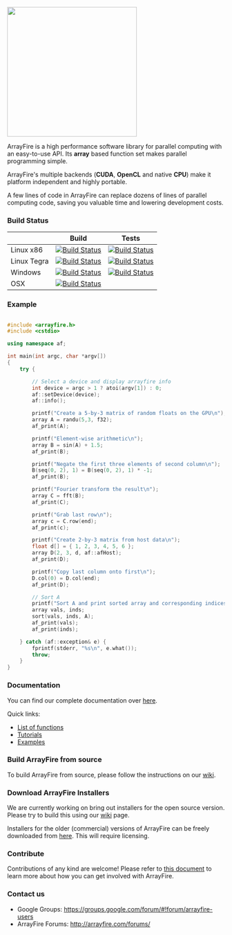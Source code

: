 <a href="http://arrayfire.com/"><img src="http://arrayfire.com/logos/arrayfire_logo_whitebkgnd.png" width="300"></a>

ArrayFire is a high performance software library for parallel computing with an easy-to-use API. Its **array** based function set makes parallel programming simple.

ArrayFire's multiple backends (**CUDA**, **OpenCL** and native **CPU**) make it platform independent and highly portable.

A few lines of code in ArrayFire can replace dozens of lines of parallel computing code, saving you valuable time and lowering development costs.

### Build Status
|                 | Build           | Tests           |
|-----------------|-----------------|-----------------|
| Linux x86       | [![Build Status](http://ci.arrayfire.org/buildStatus/icon?job=arrayfire-linux/devel)](http://ci.arrayfire.org/job/arrayfire-linux/branch/devel/)      | [![Build Status](http://ci.arrayfire.org/buildStatus/icon?job=arrayfire-linux-test/devel)](http://ci.arrayfire.org/job/arrayfire-linux-test/branch/devel/)
| Linux Tegra     | [![Build Status](http://ci.arrayfire.org/buildStatus/icon?job=arrayfire-tegra/devel)](http://ci.arrayfire.org/job/arrayfire-tegra/branch/devel/)      | [![Build Status](http://ci.arrayfire.org/buildStatus/icon?job=arrayfire-tegra-test/devel)](http://ci.arrayfire.org/job/arrayfire-tegra-test/branch/devel/)
| Windows         | [![Build Status](http://ci.arrayfire.org/buildStatus/icon?job=arrayfire-windows/devel)](http://ci.arrayfire.org/job/arrayfire-windows/branch/devel/)  | [![Build Status](http://ci.arrayfire.org/buildStatus/icon?job=arrayfire-windows-test/devel)](http://ci.arrayfire.org/job/arrayfire-windows-test/branch/devel/)                     |
| OSX             | [![Build Status](http://ci.arrayfire.org/buildStatus/icon?job=arrayfire-osx/devel)](http://ci.arrayfire.org/job/arrayfire-osx/branch/devel/)          |                 |

### Example

``` C++

#include <arrayfire.h>
#include <cstdio>

using namespace af;

int main(int argc, char *argv[])
{
    try {

        // Select a device and display arrayfire info
        int device = argc > 1 ? atoi(argv[1]) : 0;
        af::setDevice(device);
        af::info();

        printf("Create a 5-by-3 matrix of random floats on the GPU\n");
        array A = randu(5,3, f32);
        af_print(A);

        printf("Element-wise arithmetic\n");
        array B = sin(A) + 1.5;
        af_print(B);

        printf("Negate the first three elements of second column\n");
        B(seq(0, 2), 1) = B(seq(0, 2), 1) * -1;
        af_print(B);

        printf("Fourier transform the result\n");
        array C = fft(B);
        af_print(C);

        printf("Grab last row\n");
        array c = C.row(end);
        af_print(c);

        printf("Create 2-by-3 matrix from host data\n");
        float d[] = { 1, 2, 3, 4, 5, 6 };
        array D(2, 3, d, af::afHost);
        af_print(D);

        printf("Copy last column onto first\n");
        D.col(0) = D.col(end);
        af_print(D);

        // Sort A
        printf("Sort A and print sorted array and corresponding indices\n");
        array vals, inds;
        sort(vals, inds, A);
        af_print(vals);
        af_print(inds);

    } catch (af::exception& e) {
        fprintf(stderr, "%s\n", e.what());
        throw;
    }
}

```

### Documentation

You can find our complete documentation over [here](http://www.arrayfire.com/docs/index.htm).

Quick links:

- [List of functions](http://www.arrayfire.com/docs/group__arrayfire__func.htm)
- [Tutorials](http://www.arrayfire.com/docs/gettingstarted.htm)
- [Examples](http://www.arrayfire.com/docs/examples.htm)

### Build ArrayFire from source

To build ArrayFire from source, please follow the instructions on our [wiki](https://github.com/arrayfire/arrayfire/wiki).

### Download ArrayFire Installers

We are currently working on bring out installers for the open source version. Please try to build this using our [wiki](https://github.com/arrayfire/arrayfire/wiki) page.

Installers for the older (commercial) versions of ArrayFire can be freely downloaded from [here](https://arrayfire.com/download). This will require licensing.

### Contribute

Contributions of any kind are welcome! Please refer to [this document](https://github.com/arrayfire/arrayfire/blob/master/CONTRIBUTING.md) to learn more about how you can get involved with ArrayFire.

### Contact us

* Google Groups: https://groups.google.com/forum/#!forum/arrayfire-users
* ArrayFire Forums: http://arrayfire.com/forums/
